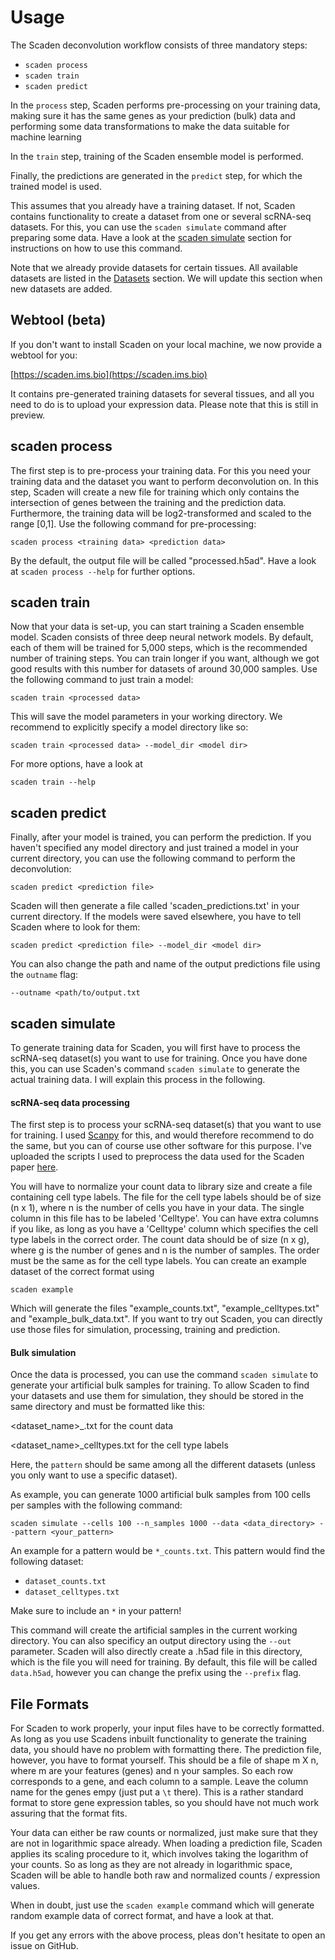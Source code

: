 # Usage

The Scaden deconvolution workflow consists of three mandatory steps:

* `scaden process`
* `scaden train`
* `scaden predict`

In the `process` step, Scaden performs pre-processing on your training data, making sure it has the same genes as your prediction (bulk) data and performing some data transformations to make the data suitable for machine learning

In the `train` step, training of the Scaden ensemble model is performed.

Finally, the predictions are generated in the `predict` step, for which the trained model is used.

This assumes that you already have a training dataset. If not, Scaden contains functionality to create a dataset from one or several scRNA-seq datasets. For this, you can use the `scaden simulate` command after preparing some data. Have a look at the [scaden simulate](#scaden-simulate) section for instructions on how to use this command.

Note that we already provide datasets for certain tissues. All available datasets are listed in the [Datasets](datasets) section. We will
update this section when new datasets are added. 

## Webtool (beta)
If you don't want to install Scaden on your local machine, we now provide a webtool for you:

[https://scaden.ims.bio](https://scaden.ims.bio)

It contains pre-generated training datasets for several tissues, and all you need to do is to upload your expression data. Please note that this is still in preview.

## scaden process
The first step is to pre-process your training data. For this you need your training data and the dataset you want to perform deconvolution on.
In this step, Scaden will create a new file for training which only contains the intersection of genes between the training and the prediction data.
Furthermore, the training data will be log2-transformed and scaled to the range [0,1]. Use the following command for pre-processing:

```console
scaden process <training data> <prediction data>
```

By the default, the output file will be called "processed.h5ad". Have a look at `scaden process --help` for further options.

## scaden train
Now that your data is set-up, you can start training a Scaden ensemble model. Scaden consists of three deep neural network models. By default,
each of them will be trained for 5,000 steps, which is the recommended number of training steps. You can train longer if you want, although we got good results with this number for datasets of 
around 30,000 samples. Use the following command to just train a model:


```console
scaden train <processed data>
```

This will save the model parameters in your working directory. We recommend to explicitly specify a model directory like so:


```console
scaden train <processed data> --model_dir <model dir> 
```

For more options, have a look at

```console
scaden train --help
```

## scaden predict 
Finally, after your model is trained, you can perform the prediction. If you haven't specified any model directory and just trained a model
in your current directory, you can use the following command to perform the deconvolution: 

```console
scaden predict <prediction file>
```

Scaden will then generate a file called 'scaden_predictions.txt' in your current directory. If the models were saved elsewhere,
you have to tell Scaden where to look for them:

```console
scaden predict <prediction file> --model_dir <model dir>
```


You can also change the path and name of the output predictions file using the `outname` flag:

```console
--outname <path/to/output.txt
```

## scaden simulate

To generate training data for Scaden, you will first have to process the scRNA-seq dataset(s) you want to use for training.
Once you have done this, you can use Scaden's command `scaden simulate` to generate the actual training data. I will explain this process in the following.

#### scRNA-seq data processing
The first step is to process your scRNA-seq dataset(s) that you want to use for training. I used [Scanpy](https://scanpy.readthedocs.io/en/stable/) for this, and would therefore
recommend to do the same, but you can of course use other software for this purpose. I've uploaded the scripts I used to preprocess
the data used for the Scaden paper [here](https://doi.org/10.6084/m9.figshare.8234030.v1). 

You will have to normalize your count data to library size and create a file containing cell type labels.
The file for the cell type labels should be of size (n x 1), where n is the number of cells
you have in your data. The single column in this file has to be labeled 'Celltype'. You can have extra columns if you like, as long as you have a 'Celltype' column which specifies the cell type labels in the correct order. The count data should be of size (n x g), where g is the number of genes and n is the number of samples. The order must be the same as for the cell type labels. You can create an example dataset of the correct format using

```console
scaden example
```
Which will generate the files "example_counts.txt", "example_celltypes.txt" and "example_bulk_data.txt". If you want to try out Scaden, you can directly use those files for simulation, processing, training and prediction.

#### Bulk simulation
Once the data is processed, you can use the command `scaden simulate` to generate your artificial bulk samples for training.
To allow Scaden to find your datasets and use them for simulation, they should be stored in the same directory and must be formatted like this:

<dataset_name>_<pattern>.txt for the count data

<dataset_name>_celltypes.txt for the cell type labels 

Here, the `pattern` should be same among all the different datasets (unless you only want to use a specific dataset). 

As example, you can generate 1000 artificial bulk samples from 100 cells per samples with the following command:
```console
scaden simulate --cells 100 --n_samples 1000 --data <data_directory> --pattern <your_pattern>
```

An example for a pattern would be `*_counts.txt`. This pattern would find the following dataset:
* `dataset_counts.txt`
* `dataset_celltypes.txt`

Make sure to include an `*` in your pattern!

This command will create the artificial samples in the current working directory. You can also specificy an output directory using the `--out` parameter. Scaden will also directly create a .h5ad file in this directory, which is the file you will need for training. By default, this file will be called `data.h5ad`, however you can change the prefix using the `--prefix` flag.

## File Formats
For Scaden to work properly, your input files have to be correctly formatted. As long as you use Scadens inbuilt functionality to generate the training data, you should have no problem 
with formatting there. The prediction file, however, you have to format yourself. This should be a file of shape m X n, where m are your features (genes) and n your samples. So each row corresponds to 
a gene, and each column to a sample. Leave the column name for the genes empy (just put a `\t` there). This is a rather standard format to store gene expression tables, so you should have not much work assuring that the
format fits.

Your data can either be raw counts or normalized, just make sure that they are not in logarithmic space already. When loading a prediction file, Scaden applies its scaling procedure to it, which involves taking the logarithm of your counts.
So as long as they are not already in logarithmic space, Scaden will be able to handle both raw and normalized counts / expression values.

When in doubt, just use the `scaden example` command which will generate random example data of correct format, and have a look at that.


If you get any errors with the above process, pleas don't hesitate to open an issue on GitHub.